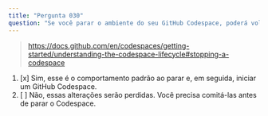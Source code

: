```yaml
---
title: "Pergunta 030"
question: "Se você parar o ambiente do seu GitHub Codespace, poderá voltar às alterações mais tarde, mesmo que não as tenha cometido?"
---
```


> https://docs.github.com/en/codespaces/getting-started/understanding-the-codespace-lifecycle#stopping-a-codespace
1. [x] Sim, esse é o comportamento padrão ao parar e, em seguida, iniciar um GitHub Codespace.
1. [ ] Não, essas alterações serão perdidas. Você precisa comitá-las antes de parar o Codespace.
